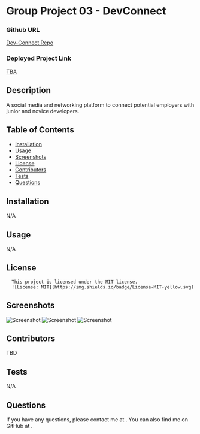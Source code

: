 # Group Project 03 - DevConnect

### Github URL
[Dev-Connect Repo](https://github.com/alvin-est/dev-connect)

### Deployed Project Link
[TBA](tba.com)

## Description
A social media and networking platform to connect potential employers with junior and novice developers.

## Table of Contents
- [Installation](#installation)
- [Usage](#usage)
- [Screenshots](#screenshots)
- [License](#license)
- [Contributors](#Contributors)
- [Tests](#tests)
- [Questions](#questions)

## Installation
N/A

## Usage
N/A

## License
      This project is licensed under the MIT license.
      ![License: MIT](https://img.shields.io/badge/License-MIT-yellow.svg)

## Screenshots
![Screenshot](./misc/screenshot.png)
![Screenshot](./misc/screenshot.png)
![Screenshot](./misc/screenshot.png)

## Contributors
TBD

## Tests
N/A

## Questions
If you have any questions, please contact me at [](mailto:). You can also find me on GitHub at [](https://github.com/).  
